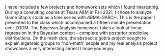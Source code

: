 I have included a few projects and homework sets which I found interesting. During a consulting course at Texas A&M in Fall 2021, I chose to analyze Game Stop's stock as a time series with ARMA-GARCH.
This is the paper I presented to the class which accompanied a fifteen minute presentation over ZOOM. The Bayesian Analysis homework takes a look at linear regression in the Bayesian context - 
complete with posterior predictive distributions. On the math side, the abstract algebra project sought to explain algebraic groups to "non-math' people
and my real analysis project showcases a very interesting series! I hope you enjoy.
